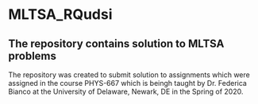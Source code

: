 # MLTSA_RQudsi

## The repository contains solution to MLTSA problems

The repository was created to submit solution to assignments which were 
assigned in the course PHYS-667 which is beingh taught by Dr. Federica Bianco 
at the University of Delaware, Newark, DE in the Spring of 2020.
